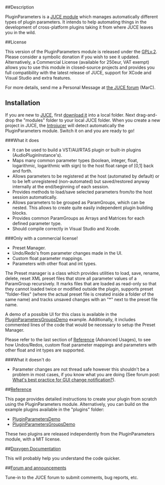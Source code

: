 ##Description

PluginParameters is a [JUCE module](http://www.juce.com/documentation/juce-module-format) which manages automatically different types of plugin parameters. It intends to help automating things in the development of cross-platform plugins taking it from where JUCE leaves you in the wild. 

##License

This version of the PluginParameters module is released under the [GPLv.2](http://www.gnu.org/licenses/gpl-2.0.html). Please consider a symbolic donation if you wish to see it updated. Alternatively, a Commercial License (available for 250eur, VAT exempt) allows you to use this module in closed-source projects and provides you full compatibility with the latest release of JUCE, support for XCode and Visual Studio and extra features.

For more details, send me a Personal Message at [the JUCE forum](http://www.juce.com/forum/topic/juce-module-automatically-handle-plugin-parameters) (MarC).

## Installation

If you are new to [JUCE](http://www.juce.com), first [download it](http://www.juce.com/downloads) into a local folder. Next drag-and-drop the "modules" folder to your local JUCE folder. When you create a new project in JUCE, the [Introjucer](http://www.juce.com/documentation/introjucer) will detect automatically the PluginParameters module. Switch it on and you are ready to go!

###What it does

* It can be used to build a VST/AU/RTAS plugin or built-in plugins (AudioPluginInstance's).
* Maps many common parameter types (boolean, integer, float, logarithmic, logarithmic with sign) to the host float range of [0,1] back and forth.
* Allows parameters to be registered at the host (automated by default) or to be left unregistered (non-automated) but saved/restored anyway internally at the end/beginning of each session.
* Provides methods to load/save selected parameters from/to the host session automatically.
* Allows parameters to be grouped as ParamGroups, which can be nested. This allows to create quite easily independent plugin building blocks.
* Provides common ParamGroups as Arrays and Matrices for each defined parameter type.
* Should compile correctly in Visual Studio and Xcode.

###Only with a commercial license!

* Preset Manager.
* Undo/Redo's from parameter changes made in the UI.
* Custom float parameter mappings.
* Parameters with other float and int types.

The Preset manager is a class which provides utilities to load, save, rename, delete, reset XML preset files that store all parameter values of a ParamGroup recursively. It marks files that are loaded as read-only so that they cannot loaded twice or modified outside the plugin, supports preset "folder-files" (where the actual preset file is created inside a folder of the same name) and tracks unsaved changes with an "*" next to the preset file name.

A demo of a possible UI for this class is available in the [PluginParametersGroupsDemo](https://github.com/4drX/pluginparameters/tree/master/plugins/PluginParametersGroupsDemo) example. Additionally, it includes commented lines of the code that would be necessary to setup the Preset Manager.

Please refer to the last section of [Reference](https://github.com/4drX/pluginparameters/wiki#undosredos-only-with-a-commercial-license) (Advanced Usages), to see how Undos/Redos, custom float parameter mappings and parameters with other float and int types are supported.

###What it doesn't do

* Parameter changes are not thread safe however this shouldn't be a problem in most cases, if you know what you are doing (See forum post: [What's best practice for GUI change notification?](http://www.rawmaterialsoftware.com/viewtopic.php?f=8&t=10531)).

##[Reference](https://github.com/4drX/pluginparameters/wiki)

This page provides detailed instructions to create your plugin from scratch using the PluginParameters module. Alternatively, you can build on the example plugins available in the "plugins" folder: 
* [PluginParametersDemo](https://github.com/4drX/pluginparameters/tree/master/plugins/PluginParametersDemo) 
* [PluginParametersGroupsDemo](https://github.com/4drX/pluginparameters/tree/master/plugins/PluginParametersGroupsDemo)

These two plugins are released independently from the PluginParameters module, with a MIT license.

##[Doxygen Documentation](http://4drx.github.io/pluginparameters/annotated.html)

This will probably help you understand the code quicker.

##[Forum and announcements](http://www.juce.com/forum/topic/juce-module-automatically-handle-plugin-parameters)

Tune-in to the JUCE forum to submit comments, bug reports, etc.